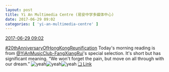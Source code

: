 ```yaml
---
layout: post
title: Yi An Multimedia Centre (易安中学多媒体中心)
date: 2017-06-29 09:02
categories: [ 'yi-an-multimedia-centre' ]
---
```


<div class="weibo-info">
  <a href="http://weibo.com/6196825252/Fa1MpA3DE">2017-06-29 09:02</a>
</div>

[#20thAnniversaryOfHongKongReunification](http://weibo.com/p/1008081a9bb6a0fb318a824df340f9e192b1a8) Today's morning reading is from [@YiAnMusicClub-FangXiangRui](http://weibo.com/u/6117583008)'s special selection. It's short but has significant meaning. “We won't forget the pain, but move on all through with our dream.” ![yeah](http://img.t.sinajs.cn/t4/appstyle/expression/ext/normal/13/ha_org.gif)![yeah](http://img.t.sinajs.cn/t4/appstyle/expression/ext/normal/13/ha_org.gif)![yeah](http://img.t.sinajs.cn/t4/appstyle/expression/ext/normal/13/ha_org.gif) [❏ Link](https://www.youtube.com/watch?v=EP3BmpJBH5o)
